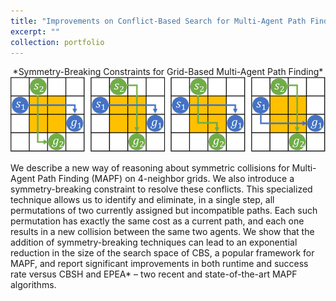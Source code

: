 ```yaml
---
title: "Improvements on Conflict-Based Search for Multi-Agent Path Finding"
excerpt: ""
collection: portfolio
---
```




<p align="center">
  *Symmetry-Breaking Constraints for Grid-Based Multi-Agent Path Finding*<br>
  <img src='/images/rectangle.png'>
</p>

We describe a new way of reasoning about symmetric collisions for Multi-Agent Path Finding (MAPF) on 4-neighbor grids. We also introduce a symmetry-breaking constraint to resolve these conflicts. This specialized technique allows us to identify and eliminate, in a single step, all permutations of two currently assigned but incompatible paths. Each such permutation
has exactly the same cost as a current path, and each one results in a new collision between the same two agents. We show that the addition of symmetry-breaking techniques can lead to an exponential reduction in the size of the search space of CBS, a popular framework for MAPF, and report significant improvements in both runtime and success rate versus CBSH and EPEA* – two recent and state-of-the-art
MAPF algorithms.

